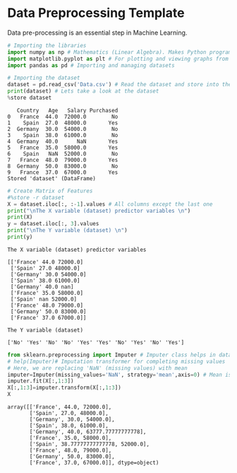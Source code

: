 
 # Data Preprocessing Template
 Data pre-processing is an essential step in Machine Learning.


```python
# Importing the libraries 
import numpy as np # Mathematics (Linear Algebra). Makes Python programming like R.
import matplotlib.pyplot as plt # For plotting and viewing graphs from datasets
import pandas as pd # Importing and managing datasets
```


```python
# Importing the dataset
dataset = pd.read_csv('Data.csv') # Read the dataset and store into the 'dataset' variable
print(dataset) # Lets take a look at the dataset
%store dataset
```

       Country   Age   Salary Purchased
    0   France  44.0  72000.0        No
    1    Spain  27.0  48000.0       Yes
    2  Germany  30.0  54000.0        No
    3    Spain  38.0  61000.0        No
    4  Germany  40.0      NaN       Yes
    5   France  35.0  58000.0       Yes
    6    Spain   NaN  52000.0        No
    7   France  48.0  79000.0       Yes
    8  Germany  50.0  83000.0        No
    9   France  37.0  67000.0       Yes
    Stored 'dataset' (DataFrame)



```python
# Create Matrix of Features
#%store -r dataset
X = dataset.iloc[:, :-1].values # All columns except the last one
print("\nThe X variable (dataset) predictor variables \n")
print(X)
y = dataset.iloc[:, 3].values
print("\nThe Y variable (dataset) \n")
print(y)
```

    
    The X variable (dataset) predictor variables 
    
    [['France' 44.0 72000.0]
     ['Spain' 27.0 48000.0]
     ['Germany' 30.0 54000.0]
     ['Spain' 38.0 61000.0]
     ['Germany' 40.0 nan]
     ['France' 35.0 58000.0]
     ['Spain' nan 52000.0]
     ['France' 48.0 79000.0]
     ['Germany' 50.0 83000.0]
     ['France' 37.0 67000.0]]
    
    The Y variable (dataset) 
    
    ['No' 'Yes' 'No' 'No' 'Yes' 'Yes' 'No' 'Yes' 'No' 'Yes']



```python
from sklearn.preprocessing import Imputer # Imputer class helps in data preprocessing. 
# help(Imputer)# Imputation transformer for completing missing values
# Here, we are replacing 'NaN' (missing values) with mean
imputer=Imputer(missing_values='NaN', strategy='mean',axis=0) # Mean is default value. 
imputer.fit(X[:,1:3])
X[:,1:3]=imputer.transform(X[:,1:3])
X
```




    array([['France', 44.0, 72000.0],
           ['Spain', 27.0, 48000.0],
           ['Germany', 30.0, 54000.0],
           ['Spain', 38.0, 61000.0],
           ['Germany', 40.0, 63777.77777777778],
           ['France', 35.0, 58000.0],
           ['Spain', 38.77777777777778, 52000.0],
           ['France', 48.0, 79000.0],
           ['Germany', 50.0, 83000.0],
           ['France', 37.0, 67000.0]], dtype=object)




```python

```


```python

```
